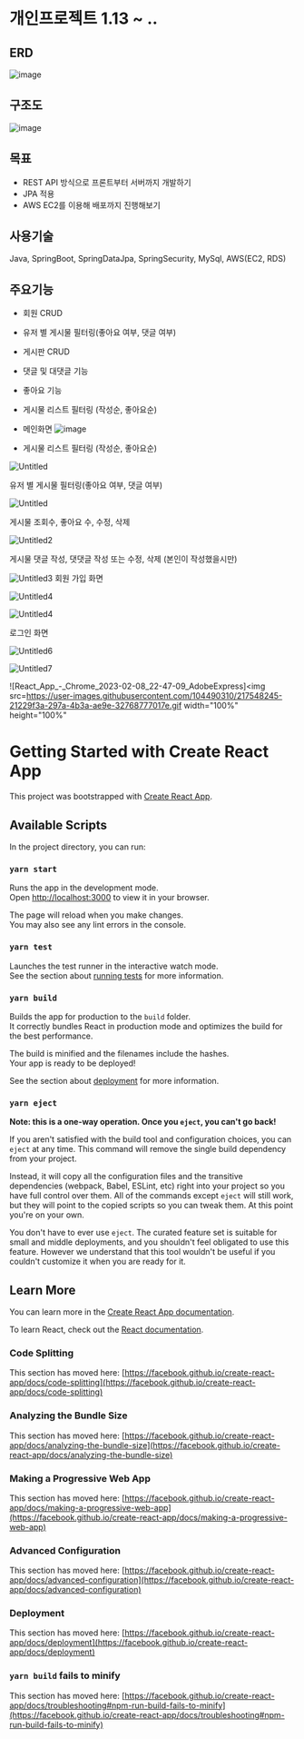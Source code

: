 # 개인프로젝트 1.13 ~ ..
## ERD
![image](https://user-images.githubusercontent.com/104490310/217221497-a35c6931-3cdd-4d54-95c7-d90eaa26e510.png)

## 구조도 

![image](https://user-images.githubusercontent.com/104490310/217223925-9dc44366-57ed-4349-be00-accf59c808f9.png)

## 목표
- REST API 방식으로 프론트부터 서버까지 개발하기
- JPA 적용
- AWS EC2를 이용해 배포까지 진행해보기

## 사용기술

Java, SpringBoot, SpringDataJpa, SpringSecurity, MySql, AWS(EC2, RDS)

## 주요기능

- 회원 CRUD
- 유저 별 게시물 필터링(좋아요 여부, 댓글 여부)
- 게시판 CRUD
- 댓글 및 대댓글 기능
- 좋아요 기능
- 게시물 리스트 필터링 (작성순, 좋아요순)

- 메인화면
![image](https://user-images.githubusercontent.com/104490310/217543737-a1f15150-7011-4e20-a02c-510e49edf0e9.png)


- 게시물 리스트 필터링 (작성순, 좋아요순)

![Untitled](https://user-images.githubusercontent.com/104490310/217543260-9301b102-9818-48cf-96ac-4159e3f0ba19.png)

유저 별 게시물 필터링(좋아요 여부, 댓글 여부) 

![Untitled](https://user-images.githubusercontent.com/104490310/217543288-2928d13b-2ef4-45bf-8866-77e8a0184f1d.png)

게시물 조회수, 좋아요 수, 수정, 삭제 

![Untitled2](https://user-images.githubusercontent.com/104490310/217543309-40951afc-5d78-4d0b-8777-cc0c66e10413.png)

게시물 댓글 작성, 댓댓글 작성 또는 수정, 삭제 (본인이 작성했을시만)

![Untitled3](https://user-images.githubusercontent.com/104490310/217543340-8cd41d5e-35ac-4ae3-9e3d-c0022a1214b4.png)
회원 가입 화면

![Untitled4](https://user-images.githubusercontent.com/104490310/217543370-045d916c-8e01-42a7-ad68-1e4e615daf22.png)

![Untitled4](https://user-images.githubusercontent.com/104490310/217543389-0127c2b3-a73b-43d2-8549-8d20c31fb393.png)

로그인 화면

![Untitled6](https://user-images.githubusercontent.com/104490310/217543400-e68d6c5a-61d9-4172-9a91-d2f331544018.png)

![Untitled7](https://user-images.githubusercontent.com/104490310/217543420-e5ea8c11-7035-4b39-9de5-b3eec10979d2.png)

![React_App_-_Chrome_2023-02-08_22-47-09_AdobeExpress]<img src=https://user-images.githubusercontent.com/104490310/217548245-21229f3a-297a-4b3a-ae9e-32768777017e.gif 
 width="100%" height="100%"
>


# Getting Started with Create React App

This project was bootstrapped with [Create React App](https://github.com/facebook/create-react-app).

## Available Scripts

In the project directory, you can run:

### `yarn start`

Runs the app in the development mode.\
Open [http://localhost:3000](http://localhost:3000) to view it in your browser.

The page will reload when you make changes.\
You may also see any lint errors in the console.

### `yarn test`

Launches the test runner in the interactive watch mode.\
See the section about [running tests](https://facebook.github.io/create-react-app/docs/running-tests) for more information.

### `yarn build`

Builds the app for production to the `build` folder.\
It correctly bundles React in production mode and optimizes the build for the best performance.

The build is minified and the filenames include the hashes.\
Your app is ready to be deployed!

See the section about [deployment](https://facebook.github.io/create-react-app/docs/deployment) for more information.

### `yarn eject`

**Note: this is a one-way operation. Once you `eject`, you can't go back!**

If you aren't satisfied with the build tool and configuration choices, you can `eject` at any time. This command will remove the single build dependency from your project.

Instead, it will copy all the configuration files and the transitive dependencies (webpack, Babel, ESLint, etc) right into your project so you have full control over them. All of the commands except `eject` will still work, but they will point to the copied scripts so you can tweak them. At this point you're on your own.

You don't have to ever use `eject`. The curated feature set is suitable for small and middle deployments, and you shouldn't feel obligated to use this feature. However we understand that this tool wouldn't be useful if you couldn't customize it when you are ready for it.

## Learn More

You can learn more in the [Create React App documentation](https://facebook.github.io/create-react-app/docs/getting-started).

To learn React, check out the [React documentation](https://reactjs.org/).

### Code Splitting

This section has moved here: [https://facebook.github.io/create-react-app/docs/code-splitting](https://facebook.github.io/create-react-app/docs/code-splitting)

### Analyzing the Bundle Size

This section has moved here: [https://facebook.github.io/create-react-app/docs/analyzing-the-bundle-size](https://facebook.github.io/create-react-app/docs/analyzing-the-bundle-size)

### Making a Progressive Web App

This section has moved here: [https://facebook.github.io/create-react-app/docs/making-a-progressive-web-app](https://facebook.github.io/create-react-app/docs/making-a-progressive-web-app)

### Advanced Configuration

This section has moved here: [https://facebook.github.io/create-react-app/docs/advanced-configuration](https://facebook.github.io/create-react-app/docs/advanced-configuration)

### Deployment

This section has moved here: [https://facebook.github.io/create-react-app/docs/deployment](https://facebook.github.io/create-react-app/docs/deployment)

### `yarn build` fails to minify

This section has moved here: [https://facebook.github.io/create-react-app/docs/troubleshooting#npm-run-build-fails-to-minify](https://facebook.github.io/create-react-app/docs/troubleshooting#npm-run-build-fails-to-minify)
